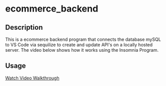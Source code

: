 # ecommerce_backend

## Description

This is a ecommerce backend program that connects the database mySQL to VS Code via sequilize to create and update API's on a locally hosted server. The video below shows how it works using the Insomnia Program.

## Usage

[Watch Video Walkthrough](https://drive.google.com/file/d/1BhUpKd9A42sx3k96_6xDsYCfvMHIQrLq/view)